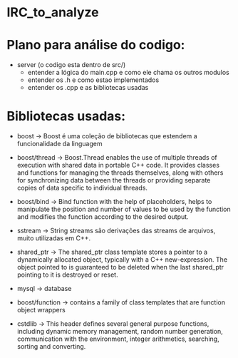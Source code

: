 # IRC_to_analyze

# Plano para análise do codigo:
- server (o codigo esta dentro de src/)
  - entender a lógica do main.cpp e como ele chama os outros modulos
  - entender os .h e como estao implementados
  - entender os .cpp e as bibliotecas usadas

# Bibliotecas usadas:

- boost -> Boost é uma coleção de bibliotecas que estendem a funcionalidade da linguagem

 - boost/thread -> Boost.Thread enables the use of multiple threads of execution with shared data in portable C++ code. It provides classes and functions for managing the threads themselves, along with others for synchronizing data between the threads or providing separate copies of data specific to individual threads.

 - boost/bind -> Bind function with the help of placeholders, helps to manipulate the position and number of values to be used by the function and modifies the function according to the desired output.

 - sstream -> String streams são derivações das streams de arquivos, muito utilizadas em C++. 

 - shared_ptr -> The shared_ptr class template stores a pointer to a dynamically allocated object, typically with a C++ new-expression. The object pointed to is guaranteed to be deleted when the last shared_ptr pointing to it is destroyed or reset.

 - mysql -> database

 - boost/function ->  contains a family of class templates that are function object wrappers

 - cstdlib -> This header defines several general purpose functions, including dynamic memory management, random number generation, communication with the environment, integer arithmetics, searching, sorting and converting.
